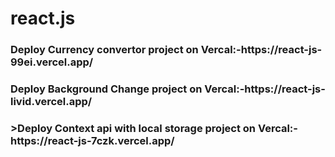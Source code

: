 # react.js

<h3>Deploy Currency convertor project on Vercal:-https://react-js-99ei.vercel.app/</h3>
<h3>Deploy Background Change project on Vercal:-https://react-js-livid.vercel.app/</h3>
<h3>>Deploy Context api with local storage project on Vercal:-https://react-js-7czk.vercel.app/</h3
